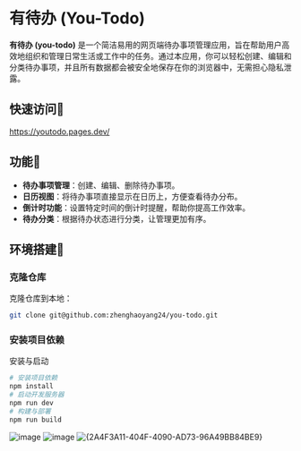 # 有待办 (You-Todo)

**有待办 (you-todo)** 是一个简洁易用的网页端待办事项管理应用，旨在帮助用户高效地组织和管理日常生活或工作中的任务。通过本应用，你可以轻松创建、编辑和分类待办事项，并且所有数据都会被安全地保存在你的浏览器中，无需担心隐私泄露。

## 快速访问🔗
https://youtodo.pages.dev/

## 功能🎯

- **待办事项管理**：创建、编辑、删除待办事项。
- **日历视图**：将待办事项直接显示在日历上，方便查看待办分布。
- **倒计时功能**：设置特定时间的倒计时提醒，帮助你提高工作效率。
- **待办分类**：根据待办状态进行分类，让管理更加有序。


## 环境搭建🚧

### 克隆仓库

克隆仓库到本地：

```bash
git clone git@github.com:zhenghaoyang24/you-todo.git
```

### 安装项目依赖

安装与启动

```bash
# 安装项目依赖
npm install
# 启动开发服务器
npm run dev
# 构建与部署
npm run build
```

![image](https://github.com/user-attachments/assets/e75c0523-7f26-4fd6-9335-8ff6a5a063ea)
![image](https://github.com/user-attachments/assets/70a883ce-f154-4ac4-a6fe-0970b1c3357d)
![{2A4F3A11-404F-4090-AD73-96A49BB84BE9}](https://github.com/user-attachments/assets/3a783181-38a0-4628-b9bc-fb0ad0d66e5d)
